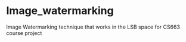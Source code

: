 # Image_watermarking
Image Watermarking technique that works in the LSB space for CS663 course project
